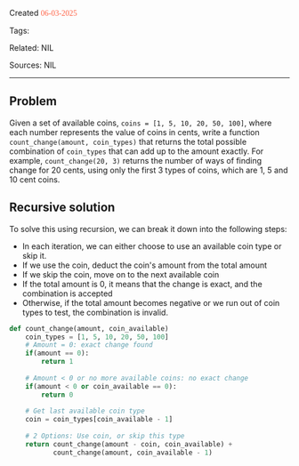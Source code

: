 
Created <font style="color:tomato; font-family:Consolas;">06-03-2025</font>

Tags: 

Related: NIL

Sources: NIL

****

## Problem

Given a set of available coins, `coins = [1, 5, 10, 20, 50, 100]`, where each number represents the value of coins in cents, write a function `count_change(amount, coin_types)` that returns the total possible combination of `coin_types` that can add up to the amount exactly. For example, `count_change(20, 3)` returns the number of ways of finding change for 20 cents, using only the first 3 types of coins, which are 1, 5 and 10 cent coins.

## Recursive solution

To solve this using recursion, we can break it down into the following steps:

- In each iteration, we can either choose to use an available coin type or skip it.
- If we use the coin, deduct the coin's amount from the total amount
- If we skip the coin, move on to the next available coin
- If the total amount is 0, it means that the change is exact, and the combination is accepted
- Otherwise, if the total amount becomes negative or we run out of coin types to test, the combination is invalid.

````python
def count_change(amount, coin_available)
	coin_types = [1, 5, 10, 20, 50, 100]
	# Amount = 0: exact change found
	if(amount == 0):
		return 1
	
	# Amount < 0 or no more available coins: no exact change
	if(amount < 0 or coin_available == 0):
		return 0
	
	# Get last available coin type
	coin = coin_types[coin_available - 1]
	
	# 2 Options: Use coin, or skip this type
	return count_change(amount - coin, coin_available) + 
		   count_change(amount, coin_available - 1)
````
